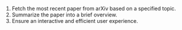 1. Fetch the most recent paper from arXiv based on a specified topic. 
2. Summarize the paper into a brief overview. 
3. Ensure an interactive and efficient user experience.
